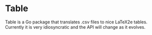 # Table

Table is a Go package that translates .csv files to nice LaTeX2e tables. Currently it is
very idiosyncratic and the API will change as it evolves.

